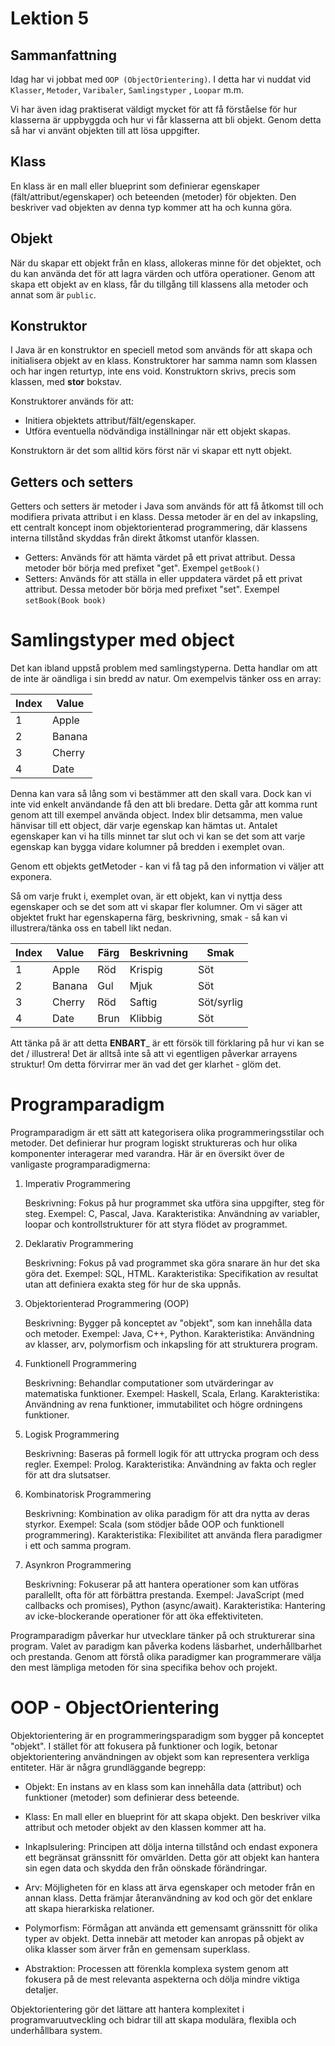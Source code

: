 # Lektion 5

## Sammanfattning

Idag har vi jobbat med `OOP (ObjectOrientering)`. I detta har vi nuddat vid `Klasser`, `Metoder`, `Varibaler`, `Samlingstyper`
, `Loopar` m.m.

Vi har även idag praktiserat väldigt mycket för att få förståelse för hur klasserna är uppbyggda och hur vi får
klasserna att bli objekt. Genom detta så har vi använt objekten till att lösa uppgifter.

## Klass
En klass är en mall eller blueprint som definierar egenskaper (fält/attribut/egenskaper) och beteenden (metoder) för objekten. Den beskriver vad objekten av denna typ kommer att ha och kunna göra.

## Objekt
När du skapar ett objekt från en klass, allokeras minne för det objektet, och du kan använda det för att lagra värden och utföra operationer. Genom att skapa ett objekt av en klass, får du tillgång till
klassens alla metoder och annat som är `public`.

## Konstruktor
I Java är en konstruktor en speciell metod som används för att skapa och initialisera objekt av en klass. Konstruktorer har samma namn som klassen och har ingen returtyp, inte ens void. Konstruktorn skrivs, precis
som klassen, med __stor__ bokstav.

Konstruktorer används för att:
- Initiera objektets attribut/fält/egenskaper.
- Utföra eventuella nödvändiga inställningar när ett objekt skapas.

Konstruktorn är det som alltid körs först när vi skapar ett nytt objekt.

## Getters och setters
Getters och setters är metoder i Java som används för att få åtkomst till och modifiera privata attribut i en klass. Dessa metoder är en del av inkapsling, ett centralt koncept inom objektorienterad programmering, där klassens interna tillstånd skyddas från direkt åtkomst utanför klassen.

- Getters: Används för att hämta värdet på ett privat attribut. Dessa metoder bör börja med prefixet "get". Exempel `getBook()`
- Setters: Används för att ställa in eller uppdatera värdet på ett privat attribut. Dessa metoder bör börja med prefixet "set". Exempel `setBook(Book book)`

# Samlingstyper med object

Det kan ibland uppstå problem med samlingstyperna. Detta handlar om att de inte är oändliga i sin bredd av natur.
Om exempelvis tänker oss en array:

| Index | Value       |
|-------|-------------|
| 1     | Apple       |
| 2     | Banana      |
| 3     | Cherry      |
| 4     | Date        |

Denna kan vara så lång som vi bestämmer att den skall vara. Dock kan vi inte vid enkelt användande få den att bli bredare.
Detta går att komma runt genom att till exempel använda object. Index blir detsamma, men value hänvisar till ett object, där 
varje egenskap kan hämtas ut. Antalet egenskaper kan vi ha tills minnet tar slut och vi kan se det som att varje egenskap kan
bygga vidare kolumner på bredden i exemplet ovan.

Genom ett objekts getMetoder - kan vi få tag på den information vi väljer att exponera.

Så om varje frukt i, exemplet ovan, är ett objekt, kan vi nyttja dess egenskaper och se det som att vi skapar fler kolumner.
Om vi säger att objektet frukt har egenskaperna färg, beskrivning, smak - så kan vi illustrera/tänka oss en tabell likt nedan.


| Index | Value  | Färg     | Beskrivning | Smak       |
|-------|--------|----------|-------------|------------|
| 1     | Apple  | Röd      | Krispig     | Söt        |
| 2     | Banana | Gul      | Mjuk        | Söt        |
| 3     | Cherry | Röd      | Saftig      | Söt/syrlig |
| 4     | Date   | Brun     | Klibbig     | Söt        |

Att tänka på är att detta __ENBART___ är ett försök till förklaring på hur vi kan se det / illustrera! Det är alltså inte så att vi 
egentligen påverkar arrayens struktur! Om detta förvirrar mer än vad det ger klarhet - glöm det.


# Programparadigm
Programparadigm är ett sätt att kategorisera olika programmeringsstilar och metoder. Det definierar hur program logiskt struktureras och hur olika komponenter interagerar med varandra. Här är en översikt över de vanligaste programparadigmerna:
1. Imperativ Programmering

   Beskrivning: Fokus på hur programmet ska utföra sina uppgifter, steg för steg.
   Exempel: C, Pascal, Java.
   Karakteristika: Användning av variabler, loopar och kontrollstrukturer för att styra flödet av programmet.

2. Deklarativ Programmering

   Beskrivning: Fokus på vad programmet ska göra snarare än hur det ska göra det.
   Exempel: SQL, HTML.
   Karakteristika: Specifikation av resultat utan att definiera exakta steg för hur de ska uppnås.

3. Objektorienterad Programmering (OOP)

   Beskrivning: Bygger på konceptet av "objekt", som kan innehålla data och metoder.
   Exempel: Java, C++, Python.
   Karakteristika: Användning av klasser, arv, polymorfism och inkapsling för att strukturera program.

4. Funktionell Programmering

   Beskrivning: Behandlar computationer som utvärderingar av matematiska funktioner.
   Exempel: Haskell, Scala, Erlang.
   Karakteristika: Användning av rena funktioner, immutabilitet och högre ordningens funktioner.

5. Logisk Programmering

   Beskrivning: Baseras på formell logik för att uttrycka program och dess regler.
   Exempel: Prolog.
   Karakteristika: Användning av fakta och regler för att dra slutsatser.

6. Kombinatorisk Programmering

   Beskrivning: Kombination av olika paradigm för att dra nytta av deras styrkor.
   Exempel: Scala (som stödjer både OOP och funktionell programmering).
   Karakteristika: Flexibilitet att använda flera paradigmer i ett och samma program.

7. Asynkron Programmering

   Beskrivning: Fokuserar på att hantera operationer som kan utföras parallellt, ofta för att förbättra prestanda.
   Exempel: JavaScript (med callbacks och promises), Python (async/await).
   Karakteristika: Hantering av icke-blockerande operationer för att öka effektiviteten.

Programparadigm påverkar hur utvecklare tänker på och strukturerar sina program. Valet av paradigm kan påverka kodens läsbarhet, underhållbarhet och prestanda. 
Genom att förstå olika paradigmer kan programmerare välja den mest lämpliga metoden för sina specifika behov och projekt.


# OOP - ObjectOrientering

Objektorientering är en programmeringsparadigm som bygger på konceptet "objekt". I stället för att fokusera på funktioner och logik, betonar objektorientering användningen av objekt som kan representera verkliga entiteter. Här är några grundläggande begrepp:

- Objekt: En instans av en klass som kan innehålla data (attribut) och funktioner (metoder) som definierar dess beteende.

- Klass: En mall eller en blueprint för att skapa objekt. Den beskriver vilka attribut och metoder objekt av den klassen kommer att ha.

- Inkaplsulering: Principen att dölja interna tillstånd och endast exponera ett begränsat gränssnitt för omvärlden. Detta gör att objekt kan hantera sin egen data och skydda den från oönskade förändringar.

- Arv: Möjligheten för en klass att ärva egenskaper och metoder från en annan klass. Detta främjar återanvändning av kod och gör det enklare att skapa hierarkiska relationer.

- Polymorfism: Förmågan att använda ett gemensamt gränssnitt för olika typer av objekt. Detta innebär att metoder kan anropas på objekt av olika klasser som ärver från en gemensam superklass.

- Abstraktion: Processen att förenkla komplexa system genom att fokusera på de mest relevanta aspekterna och dölja mindre viktiga detaljer.

Objektorientering gör det lättare att hantera komplexitet i programvaruutveckling och bidrar till att skapa modulära, flexibla och underhållbara system.